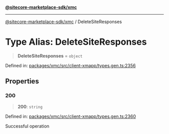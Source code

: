 [**@sitecore-marketplace-sdk/xmc**](../README.md)

***

[@sitecore-marketplace-sdk/xmc](../README.md) / DeleteSiteResponses

# Type Alias: DeleteSiteResponses

> **DeleteSiteResponses** = `object`

Defined in: [packages/xmc/src/client-xmapp/types.gen.ts:2356](https://github.com/Sitecore/sitecore-marketplace-sdk/blob/e87783cce9f115393973a45e109d17b99bf1df7e/packages/xmc/src/client-xmapp/types.gen.ts#L2356)

## Properties

### 200

> **200**: `string`

Defined in: [packages/xmc/src/client-xmapp/types.gen.ts:2360](https://github.com/Sitecore/sitecore-marketplace-sdk/blob/e87783cce9f115393973a45e109d17b99bf1df7e/packages/xmc/src/client-xmapp/types.gen.ts#L2360)

Successful operation
